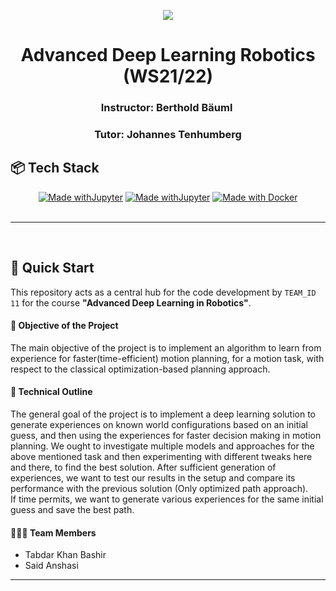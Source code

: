 <p align="center"> <img src="https://media.giphy.com/media/PRVDslxfTmwXkLinrk/giphy.gif"></p>
<h1 align="center"> Advanced Deep Learning Robotics (WS21/22) </h1>
<h3 align="center">Instructor: Berthold Bäuml </h3>
<h3 align="center">Tutor: Johannes Tenhumberg</h3>

## 📦 Tech Stack

<div align="center">
  
[![Made withJupyter](https://img.shields.io/badge/Made%20with-Python-yellow?style=for-the-badge&logo=python&logoColor=white)](https://jupyter.org/try)
[![Made withJupyter](https://img.shields.io/badge/Made%20with-Jupyter%20Notebook-orange?style=for-the-badge&logo=jupyter&logoColor=orange)](https://jupyter.org/try)
[![Made with Docker](https://img.shields.io/badge/Made%20with-Docker-blue?style=for-the-badge&logo=docker&logoColor=white)](https://www.docker.com/)
<br><br>
</div>

---

<br>

## 🏁 Quick Start

This repository acts as a central hub for the code development by `TEAM_ID 11` for the course **"Advanced Deep Learning in Robotics"**.

#### 🎯 Objective of the Project

The main objective of the project is to implement an algorithm to learn from experience for faster(time-efficient) motion planning, for a motion task, with respect to the classical optimization-based planning approach.

#### 🔭 Technical Outline

The general goal of the project is to implement a deep learning solution to generate experiences on known world configurations based on an initial guess, and then using the experiences for faster decision making in motion planning. We ought to investigate multiple models and approaches for the above mentioned task and then experimenting with different tweaks here and there, to find the best solution. After sufficient generation of experiences, we want to test our results in the setup and compare its performance with the previous solution (Only optimized path approach).
<br>
If time permits, we want to generate various experiences for the same initial guess and save the best path.

#### 🧑‍🤝‍🧑 Team Members

- Tabdar Khan Bashir
- Said Anshasi

---

<br>

